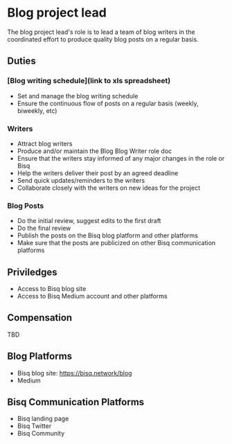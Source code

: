 # Blog project lead

The blog project lead's role is to lead a team of blog writers in the coordinated effort to produce 
quality blog posts on a regular basis. 

## Duties

### [Blog writing schedule](link to xls spreadsheet)
- Set and manage the blog writing schedule
- Ensure the continuous flow of posts on a regular basis (weekly, biweekly, etc)

### Writers
- Attract blog writers
- Produce and/or maintain the Blog Blog Writer role doc
- Ensure that the writers stay informed of any major changes in the role or Bisq
- Help the writers deliver their post by an agreed deadline
- Send quick updates/reminders to the writers
- Collaborate closely with the writers on new ideas for the project 

### Blog Posts
- Do the initial review, suggest edits to the first draft
- Do the final review
- Publish the posts on the Bisq blog platform and other platforms
- Make sure that the posts are publicized on other Bisq communication platforms

## Priviledges
- Access to Bisq blog site
- Access to Bisq Medium account and other platforms

## Compensation
TBD

## Blog Platforms
- Bisq blog site: https://bisq.network/blog
- Medium

## Bisq Communication Platforms
- Bisq landing page
- Bisq Twitter
- Bisq Community
